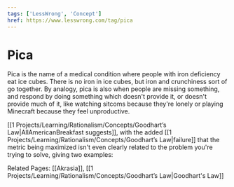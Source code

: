 ```yaml
---
tags: ['LessWrong', 'Concept']
href: https://www.lesswrong.com/tag/pica
---
```


# Pica
Pica is the name of a medical condition where people with iron deficiency eat ice cubes. There is no iron in ice cubes, but iron and crunchiness sort of go together. By analogy, pica is also when people are missing something, and respond by doing something which doesn't provide it, or doesn't provide much of it, like watching sitcoms because they're lonely or playing Minecraft because they feel unproductive.

[[1 Projects/Learning/Rationalism/Concepts/Goodhart’s Law|AllAmericanBreakfast suggests]], with the added [[1 Projects/Learning/Rationalism/Concepts/Goodhart’s Law|failure]] that the metric being maximized isn't even clearly related to the problem you're trying to solve, giving two examples:

Related Pages: [[Akrasia]], [[1 Projects/Learning/Rationalism/Concepts/Goodhart’s Law|Goodhart's Law]]

